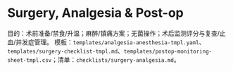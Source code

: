 # Surgery, Analgesia & Post-op

目的：术前准备/禁食/升温；麻醉/镇痛方案；无菌操作；术后监测评分与复查/止血/并发症管理。
模板：`templates/analgesia-anesthesia-tmpl.yaml`、`templates/surgery-checklist-tmpl.md`、`templates/postop-monitoring-sheet-tmpl.csv`；清单：`checklists/surgery-analgesia.md`。
